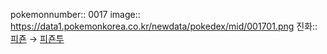 pokemonnumber:: 0017
image:: https://data1.pokemonkorea.co.kr/newdata/pokedex/mid/001701.png
진화:: [피죤]([[포켓몬스터/피죤]]) → [피죤투]([[포켓몬스터/피죤투]])
